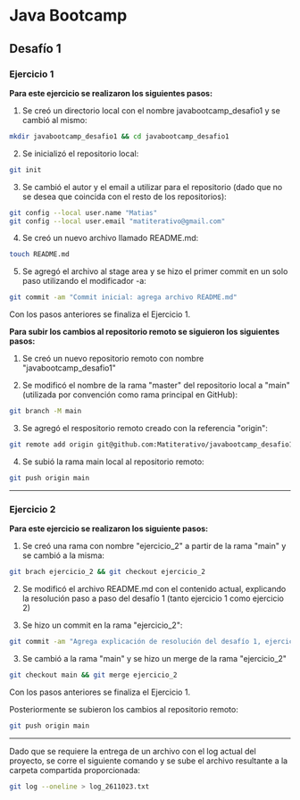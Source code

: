 # Java Bootcamp
## Desafío 1
### Ejercicio 1

**Para este ejercicio se realizaron los siguientes pasos:**

1. Se creó un directorio local con el nombre javabootcamp_desafio1 y se cambió al mismo:
```sh 
mkdir javabootcamp_desafio1 && cd javabootcamp_desafio1
```
2. Se inicializó el repositorio local:
```sh 
git init
```

3. Se cambió el autor y el email a utilizar para el repositorio (dado que no se desea que coincida con el resto de los repositorios):

```sh 
git config --local user.name "Matias"
git config --local user.email "matiterativo@gmail.com"
```

4. Se creó un nuevo archivo llamado README.md:
```sh 
touch README.md
```

5. Se agregó el archivo al stage area y se hizo el primer commit en un solo paso utilizando el modificador -a:
```sh 
git commit -am "Commit inicial: agrega archivo README.md"
```

Con los pasos anteriores se finaliza el Ejercicio 1.

**Para subir los cambios al repositorio remoto se siguieron los siguientes pasos:**

1. Se creó un nuevo repositorio remoto con nombre "javabootcamp_desafio1"

2. Se modificó el nombre de la rama "master" del repositorio local a "main" (utilizada por convención como rama principal en GitHub):
```sh 
git branch -M main
```

3. Se agregó el respositorio remoto creado con la referencia "origin":
```sh
git remote add origin git@github.com:Matiterativo/javabootcamp_desafio1.git
```

4. Se subió la rama main local al repositorio remoto:

```sh
git push origin main
```
***

### Ejercicio 2

**Para este ejercicio se realizaron los siguiente pasos:**

1. Se creó una rama con nombre "ejercicio_2" a partir de la rama "main" y se cambió a la misma:
```sh
git brach ejercicio_2 && git checkout ejercicio_2
```

2. Se modificó el archivo README.md con el contenido actual, explicando la resolución paso a paso del desafío 1 (tanto ejercicio 1 como ejercicio 2)

2. Se hizo un commit en la rama "ejercicio_2":

```sh 
git commit -am "Agrega explicación de resolución del desafío 1, ejercicio 1 y 2"
```

3. Se cambió a la rama "main" y se hizo un merge de la rama "ejercicio_2"

```sh 
git checkout main && git merge ejercicio_2
```

Con los pasos anteriores se finaliza el Ejercicio 1.

Posteriormente se subieron los cambios al repositorio remoto:

```sh 
git push origin main
```
***

Dado que se requiere la entrega de un archivo con el log actual del proyecto, se corre el siguiente comando y se sube el archivo resultante a la carpeta compartida proporcionada:

```sh 
git log --oneline > log_2611023.txt
```

